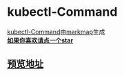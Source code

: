# kubectl-Command
[kubectl-Command](https://github.com/Yunak/kubectl-Command)由[markmap](https://github.com/gera2ld/markmap)生成  
**[如果你喜欢请点一个star](https://github.com/Yunak/kubectl-Command/)**
## [**预览地址**](https://yunak.github.io/kubectl-Command/xmind.html)
